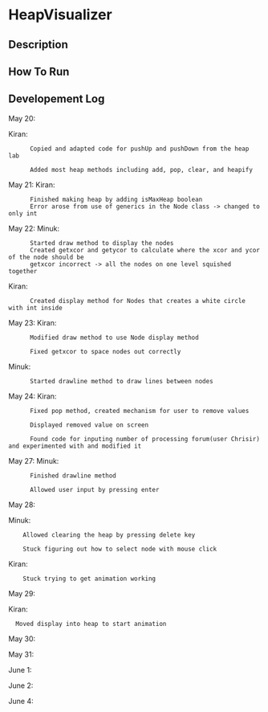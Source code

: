 # HeapVisualizer

## Description 

## How To Run

## Developement Log
  
  May 20: 
        
   Kiran:
          
          Copied and adapted code for pushUp and pushDown from the heap lab
          
          Added most heap methods including add, pop, clear, and heapify
      
  May 21:
         Kiran:
         
          
          Finished making heap by adding isMaxHeap boolean
          Error arose from use of generics in the Node class -> changed to only int
  
  May 22:
         Minuk: 
          
          Started draw method to display the nodes
          Created getxcor and getycor to calculate where the xcor and ycor of the node should be
          getxcor incorrect -> all the nodes on one level squished together
         
   Kiran: 
         
          Created display method for Nodes that creates a white circle with int inside
         
  May 23:
        Kiran: 
          
          Modified draw method to use Node display method
         
          Fixed getxcor to space nodes out correctly
        
   Minuk: 
          
          Started drawline method to draw lines between nodes
  
  May 24:
        Kiran: 
          
          Fixed pop method, created mechanism for user to remove values
          
          Displayed removed value on screen
          
          Found code for inputing number of processing forum(user Chrisir) and experimented with and modified it
        
  May 27: 
        Minuk:
          
          Finished drawline method
          
          Allowed user input by pressing enter
  
  May 28:
  
   Minuk:
        
        Allowed clearing the heap by pressing delete key
        
        Stuck figuring out how to select node with mouse click
          
   Kiran:
        
        Stuck trying to get animation working
  
  May 29:
  
  Kiran: 
      
      Moved display into heap to start animation
      
  
  May 30:
  
  
  
  May 31:
  
  June 1:
  
  June 2:
  
  June 4:
  
